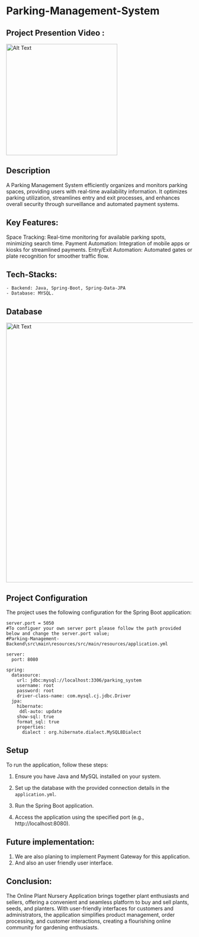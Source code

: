 # Parking-Management-System



## Project Presention Video :
<img src="https://i.ibb.co/K9Z97Dq/project-Logo.png" alt="Alt Text" width="300"/>


## Description

A Parking Management System efficiently organizes and monitors parking spaces, providing users with real-time availability information. It optimizes parking utilization, streamlines entry and exit processes, and enhances overall security through surveillance and automated payment systems.

## Key Features:

Space Tracking: Real-time monitoring for available parking spots, minimizing search time.
Payment Automation: Integration of mobile apps or kiosks for streamlined payments.
Entry/Exit Automation: Automated gates or plate recognition for smoother traffic flow.





## Tech-Stacks:
    - Backend: Java, Spring-Boot, Spring-Data-JPA
    - Database: MYSQL.
    

## Database
<img src="https://i.ibb.co/JFcZkH4/ER-Diagram.png" alt="Alt Text" width="700"/>



## Project Configuration

The project uses the following configuration for the Spring Boot application:

```properties
server.port = 5050
#To configuer your own server port please follow the path provided below and change the server.port value;
#Parking-Management-Backend\src\main\resources/src/main/resources/application.yml

server:
  port: 8080

spring:
  datasource:
    url: jdbc:mysql://localhost:3306/parking_system
    username: root
    password: root
    driver-class-name: com.mysql.cj.jdbc.Driver
  jpa:
    hibernate:
     ddl-auto: update
    show-sql: true
    format_sql: true
    properties:
      dialect : org.hibernate.dialect.MySQL8Dialect

```
## Setup

To run the application, follow these steps:

1. Ensure you have Java and MySQL installed on your system.

2. Set up the database with the provided connection details in the `application.yml`.

3. Run the Spring Boot application.

4. Access the application using the specified port (e.g., http://localhost:8080).

## Future implementation:
1. We are also planing to implement Payment Gateway for this application.
2. And also an user friendly user interface.

## Conclusion:
The Online Plant Nursery Application brings together plant enthusiasts and sellers, offering a convenient and seamless platform to buy and sell plants, seeds, and planters. With user-friendly interfaces for customers and administrators, the application simplifies product management, order processing, and customer interactions, creating a flourishing online community for gardening enthusiasts.
    
